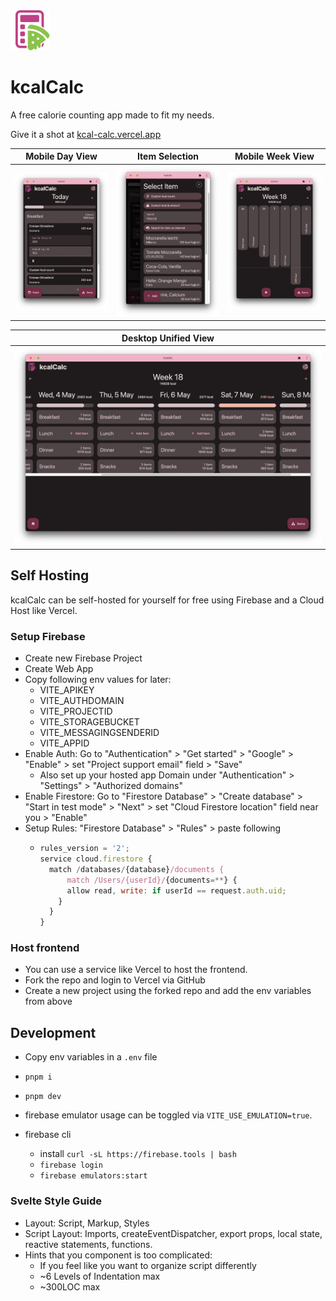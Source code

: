 <img src="./static/favicon.svg" width="64" height="64" alt="" />

# kcalCalc

A free calorie counting app made to fit my needs.

Give it a shot at [kcal-calc.vercel.app](https://kcal-calc.vercel.app)

| Mobile Day View                       | Item Selection                                          | Mobile Week View                          |
| ------------------------------------- | ------------------------------------------------------- | ----------------------------------------- |
| ![DayView](./screenshots/DayView.png) | ![SelectItemSearch](./screenshots/SelectItemSearch.png) | ![WeekGraph](./screenshots/WeekGraph.png) |

| Desktop Unified View                           |
| ---------------------------------------------- |
| ![Unified View](./screenshots/UnifiedView.png) |

## Self Hosting

kcalCalc can be self-hosted for yourself for free using Firebase and a Cloud Host like Vercel.

### Setup Firebase

- Create new Firebase Project
- Create Web App
- Copy following env values for later:
  - VITE_APIKEY
  - VITE_AUTHDOMAIN
  - VITE_PROJECTID
  - VITE_STORAGEBUCKET
  - VITE_MESSAGINGSENDERID
  - VITE_APPID
- Enable Auth: Go to "Authentication" > "Get started" > "Google" > "Enable" > set "Project support email" field > "Save"
  - Also set up your hosted app Domain under "Authentication" > "Settings" > "Authorized domains"
- Enable Firestore: Go to "Firestore Database" > "Create database" > "Start in test mode" > "Next" > set "Cloud Firestore location" field near you > "Enable"
- Setup Rules: "Firestore Database" > "Rules" > paste following
  - ```js
    rules_version = '2';
    service cloud.firestore {
      match /databases/{database}/documents {
          match /Users/{userId}/{documents=**} {
          allow read, write: if userId == request.auth.uid;
        }
      }
    }
    ```

### Host frontend

- You can use a service like Vercel to host the frontend.
- Fork the repo and login to Vercel via GitHub
- Create a new project using the forked repo and add the env variables from above

## Development

- Copy env variables in a `.env` file
- `pnpm i`
- `pnpm dev`

- firebase emulator usage can be toggled via `VITE_USE_EMULATION=true`.
- firebase cli
  - install `curl -sL https://firebase.tools | bash`
  - `firebase login`
  - `firebase emulators:start`

### Svelte Style Guide

- Layout: Script, Markup, Styles
- Script Layout: Imports, createEventDispatcher, export props, local state, reactive statements, functions.
- Hints that you component is too complicated:
  - If you feel like you want to organize script differently
  - ~6 Levels of Indentation max
  - ~300LOC max
